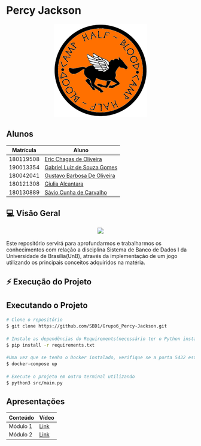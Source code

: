 # Percy Jackson

<p align="center">
  <img width="250" src="images/readme.png">
</p>


## Alunos

| Matrícula | Aluno                                                      |
| --------- | ---------------------------------------------------------- |
| 180119508 | [Eric Chagas de Oliveira](https://github.com/Eric-chagas)  |
| 190013354 | [Gabriel Luiz de Souza Gomes](https://github.com/ggomesbr) |
| 180042041 | [Gustavo Barbosa De Oliveira](https://github.com/brbsg)    |
| 180121308 | [Giulia Alcantara](https://github.com/alcantaragiubs)      |
| 180130889 | [Sávio Cunha de Carvalho](https://github.com/savioc2)      |
 
 ##  💻 Visão Geral
 
 <p align="center">
  <img width="500" src="https://64.media.tumblr.com/62d76d84caa49f8478dba7c7d59d9990/95c443868115378f-60/s540x810/ca67acde8c14f4d2032b70b179864e65a1980ed4.gifv">
</p>

<p> Este repositório servirá para aprofundarmos e trabalharmos os conhecimentos com relação a disciplina Sistema de Banco de Dados I da Universidade de Brasília(UnB), através da implementação de um jogo utilizando os principais conceitos adquiridos na matéria. </p>

## ⚡ Execução do Projeto

## Executando o Projeto
```bash 
# Clone o repositório
$ git clone https://github.com/SBD1/Grupo6_Percy-Jackson.git

# Instale as dependências do Requirements(necessário ter o Python instalado)
$ pip install -r requirements.txt

#Uma vez que se tenha o Docker instalado, verifique se a porta 5432 está disponível e executa o comando para rodar os containers.
$ docker-compose up

# Execute o projeto em outro terminal utilizando
$ python3 src/main.py
```

## Apresentações

  | Conteúdo | Vídeo |
  | -------- | ----- |
  | Módulo 1 | [Link](https://youtu.be/JaqdPm6eawQ) |
  | Módulo 2 | [Link](https://drive.google.com/file/d/158RwuZYBB554RVlv6ljhLN3xi-iY78fm/view?usp=share_link) |

  